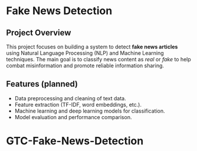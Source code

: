 # Fake News Detection  

## Project Overview  
This project focuses on building a system to detect **fake news articles** using Natural Language Processing (NLP) and Machine Learning techniques. The main goal is to classify news content as *real* or *fake* to help combat misinformation and promote reliable information sharing.  

## Features (planned)  
- Data preprocessing and cleaning of text data.  
- Feature extraction (TF-IDF, word embeddings, etc.).  
- Machine learning and deep learning models for classification.  
- Model evaluation and performance comparison.  
 
# GTC-Fake-News-Detection
